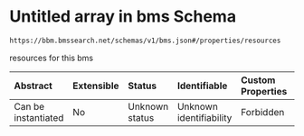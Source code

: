 # Untitled array in bms Schema

```txt
https://bbm.bmssearch.net/schemas/v1/bms.json#/properties/resources
```

resources for this bms

| Abstract            | Extensible | Status         | Identifiable            | Custom Properties | Additional Properties | Access Restrictions | Defined In                                                                  |
| :------------------ | :--------- | :------------- | :---------------------- | :---------------- | :-------------------- | :------------------ | :-------------------------------------------------------------------------- |
| Can be instantiated | No         | Unknown status | Unknown identifiability | Forbidden         | Allowed               | none                | [bms.schema.json*](../../schemas/v1/bms.schema.json "open original schema") |
